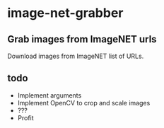 # image-net-grabber

## Grab images from ImageNET urls

Download images from ImageNET list of URLs. 

## todo

* Implement arguments 
* Implement OpenCV to crop and scale images 
* ???
* Profit
